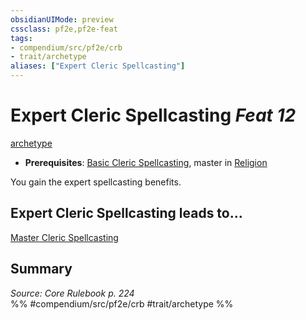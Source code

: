 ```yaml
---
obsidianUIMode: preview
cssclass: pf2e,pf2e-feat
tags:
- compendium/src/pf2e/crb
- trait/archetype
aliases: ["Expert Cleric Spellcasting"]
---
```

# Expert Cleric Spellcasting  *Feat 12*  
[archetype](/rules/traits/archetype.md)  

- **Prerequisites**: [Basic Cleric Spellcasting](/compendium/feats/basic-cleric-spellcasting.md), master in [Religion](/compendium/skills.md#Religion)

You gain the expert spellcasting benefits.

## Expert Cleric Spellcasting leads to...

[Master Cleric Spellcasting](/compendium/feats/master-cleric-spellcasting.md)

## Summary

*Source: Core Rulebook p. 224*  
%% #compendium/src/pf2e/crb #trait/archetype %%